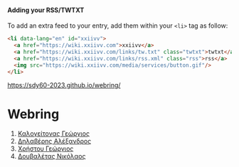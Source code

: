 #### Adding your RSS/TWTXT

To add an extra feed to your entry, add them within your `<li>` tag as follow:

```html
<li data-lang="en" id="xxiivv">
  <a href="https://wiki.xxiivv.com">xxiivv</a>
  <a href="https://wiki.xxiivv.com/links/tw.txt" class="twtxt">twtxt</a>
  <a href="https://wiki.xxiivv.com/links/rss.xml" class="rss">rss</a>
  <img src="https://wiki.xxiivv.com/media/services/button.gif"/>
</li>
```
https://sdy60-2023.github.io/webring/

# Webring
<!DOCTYPE html>
<html lang="en" id="rss">
	<head>
		<meta charset="utf-8">
		<meta name="viewport" content="width=device-width, initial-scale=1.0">
		<link rel="con" type="image/png" sizes="100x100" href="favicon.ico">
		<link rel="apple-touch-icon" type="image/png" sizes="100x100" href="favicon.ico">
	</head>
	<body id="twtxt">
		<ol id="icons">
			<li data-lang="en" id="gkalog">
				<a href="https://gkalogeitonas.github.io/online-cv/">Καλογείτονας Γεώργιος</a>
			</li>
			<li data-lang="en" id="Maurphal">
                             <a href="https://github.com/Maurphal/Maurphal/">Δηλαβέρης Αλέξανδρος</a>
			</li>
			<li data-lang="en" id="giorgos-christou">
				<a href="https://giorgos-christou.github.io/best-resume-ever/">Χρήστου Γεώργιος</a>
			</li>
			</li>
			<li data-lang="en" id="nikos7887">
				<a href="https://nikos7887.github.io/nikdouv/">Δουβαλέτας Νικόλαος</a>
			</li>
		</ol>
		<!--
		<footer>
			<p class="readme">
				This webring is an attempt to inspire artists &amp; developers to build their websites and share traffic amongst each other. The ring welcomes <b>hand-crafted wikis and portfolios</b>.
			</p>
			<p>
				To add yourself to the ring, submit a <a href="https://github.com/XXIIVV/webring#join-the-webring" target="_blank">pull request</a>.<br />
				Looking for something specific, use the <a href="https://lieu.cblgh.org" target="_blank">search</a>.<br />
				Found a broken link, please <a href="https://github.com/XXIIVV/webring/issues/new" target="_blank">report it</a>.<br /><br />
				<a href="#icons">Show icons</a> | <a href="#twtxt">Show twtxt</a> | <a href="#rss">Show rss</a><span class="hide"> | <a href="#">Hide Feeds</a></span> | <a href="https://lieu.cblgh.org/random" target="_blank">Random</a>
			</p>
			<!-- <img id="icon" src="icon.black.large.svg" alt="icon"/>
		</footer>
			--!>
	</body>
</html>
